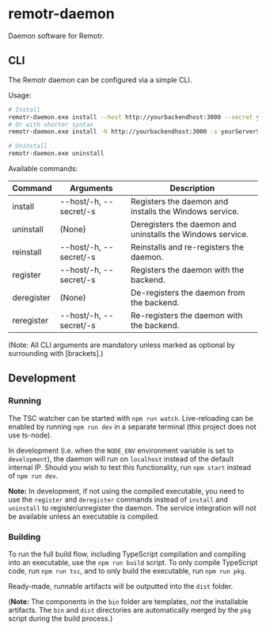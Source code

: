 # remotr-daemon

Daemon software for Remotr.

## CLI

The Remotr daemon can be configured via a simple CLI.

Usage:

```bash
# Install
remotr-daemon.exe install --host http://yourbackendhost:3000 --secret yourServerSecret
# Or with shorter syntax
remotr-daemon.exe install -h http://yourbackendhost:3000 -s yourServerSecret

# Uninstall
remotr-daemon.exe uninstall
```

Available commands:

| Command | Arguments | Description |
| ------- | --------- | ----------- |
| install | --host/-h, --secret/-s | Registers the daemon and installs the Windows service. |
| uninstall | (None) | Deregisters the daemon and uninstalls the Windows service. |
| reinstall | --host/-h, --secret/-s | Reinstalls and re-registers the daemon. |
| register | --host/-h, --secret/-s | Registers the daemon with the backend. |
| deregister | (None) | De-registers the daemon from the backend. |
| reregister | --host/-h, --secret/-s | Re-registers the daemon with the backend. |

(Note: All CLI arguments are mandatory unless marked as optional by surrounding with [brackets].)

## Development

### Running

The TSC watcher can be started with `npm run watch`. Live-reloading can be enabled by running `npm run dev` in a separate terminal (this project does not use ts-node).

In development (i.e. when the `NODE_ENV` environment variable is set to `development`), the daemon will run on `localhost` instead of the default internal IP. Should you wish to test this functionality, run `npm start` instead of `npm run dev`.

**Note:** In development, if not using the compiled executable, you need to use the `register` and `deregister` commands instead of `install` and `uninstall` to register/unregister the daemon. The service integration will not be available unless an executable is compiled.

### Building

To run the full build flow, including TypeScript compilation and compiling into an executable, use the `npm run build` script. To only compile TypeScript code, run `npm run tsc`, and to only build the executable, run `npm run pkg`.

Ready-made, runnable artifacts will be outputted into the `dist` folder.

(**Note:** The components in the `bin` folder are templates, _not_ the installable artifacts. The `bin` and `dist` directories are automatically merged by the `pkg` script during the build process.)
